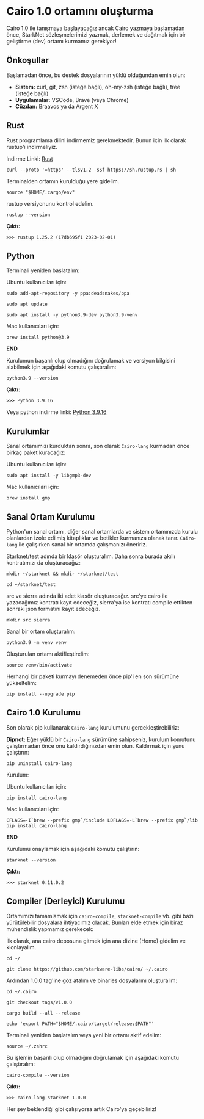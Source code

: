# Cairo 1.0 ortamını oluşturma

 Cairo 1.0 ile tanışmaya başlayacağız ancak Cairo yazmaya başlamadan önce, StarkNet sözleşmelerimizi yazmak, derlemek ve dağıtmak için bir geliştirme (dev) ortamı kurmamız gerekiyor!

## Önkoşullar
Başlamadan önce, bu destek dosyalarının yüklü olduğundan emin olun:

- **Sistem:** curl, git, zsh (isteğe bağlı), oh-my-zsh (isteğe bağlı), tree (isteğe bağlı)
- **Uygulamalar:** VSCode, Brave (veya Chrome)
- **Cüzdan:** Braavos ya da Argent X

## Rust 
Rust programlama dilini indirmemiz gerekmektedir. Bunun için ilk olarak rustup'ı indirmeliyiz.

Indirme Linki: [Rust](https://www.rust-lang.org/tools/install)

```
curl --proto '=https' --tlsv1.2 -sSf https://sh.rustup.rs | sh
```

Terminalden ortamın kurulduğu yere gidelim.

```
source "$HOME/.cargo/env"
```

rustup versiyonunu kontrol edelim.

```
rustup --version
```

**Çıktı:**

```
>>> rustup 1.25.2 (17db695f1 2023-02-01)
```

## Python

Terminali yeniden başlatalım:

Ubuntu kullanıcıları için:

```
sudo add-apt-repository -y ppa:deadsnakes/ppa
```

```
sudo apt update
```

```
sudo apt install -y python3.9-dev python3.9-venv
```

Mac kullanıcıları için:

```
brew install python@3.9
```

**END**

Kurulumun başarılı olup olmadığını doğrulamak ve versiyon bilgisini alabilmek için aşağıdaki komutu çalıştıralım:

```
python3.9 --version
```

**Çıktı:**

```
>>> Python 3.9.16
```

Veya python indirme linki: [Python 3.9.16](https://www.python.org/downloads/release/python-3916/)

## Kurulumlar
Sanal ortamımızı kurduktan sonra, son olarak  `Cairo-lang` kurmadan önce birkaç paket kuracağız:

Ubuntu kullanıcıları için:

```
sudo apt install -y libgmp3-dev
```

Mac kullanıcıları için:

```
brew install gmp
```

## Sanal Ortam Kurulumu

Python'un sanal ortamı, diğer sanal ortamlarda ve sistem ortamınızda kurulu olanlardan izole edilmiş kitaplıklar ve betikler kurmanıza olanak tanır. `Cairo-lang` ile çalışırken sanal bir ortamda çalışmanızı öneririz.

Starknet/test adında bir klasör oluşturalım. Daha sonra burada akıllı kontratımızı da oluşturacağız:

```
mkdir ~/starknet && mkdir ~/starknet/test
```

```
cd ~/starknet/test
```

src ve sierra adında iki adet klasör oluşturacağız.
src'ye cairo ile yazacağımız kontratı kayıt edeceğiz, sierra'ya ise kontratı compile ettikten sonraki json formatını kayıt edeceğiz.

```
mkdir src sierra
```

Sanal bir ortam oluşturalım:

```
python3.9 -m venv venv
```

Oluşturulan ortamı aktifleştirelim:

```
source venv/bin/activate
```

Herhangi bir paketi kurmayı denemeden önce pip'i en son sürümüne yükseltelim:

```
pip install --upgrade pip
```

## Cairo 1.0 Kurulumu

Son olarak pip kullanarak `Cairo-lang` kurulumunu gercekleştirebiliriz:

**Dipnot:** Eğer yüklü bir `Cairo-lang` sürümüne sahipseniz, kurulum komutunu çalıştırmadan önce onu kaldırdığınızdan emin olun.
Kaldırmak için şunu çalıştırın:

```
pip uninstall cairo-lang
```

Kurulum:

Ubuntu kullanıcıları için:

```
pip install cairo-lang
```

Mac kullanıcıları için:

```
CFLAGS=-I`brew --prefix gmp`/include LDFLAGS=-L`brew --prefix gmp`/lib pip install cairo-lang
```

**END**

Kurulumu onaylamak için aşağıdaki komutu çalıştırın:

```
starknet --version
```

**Çıktı:**

```
>>> starknet 0.11.0.2
```

## Compiler (Derleyici) Kurulumu

Ortamımızı tamamlamak için `cairo-compile`, `starknet-compile` vb. gibi bazı yürütülebilir dosyalara ihtiyacımız olacak. Bunları elde etmek için biraz mühendislik yapmamız gerekecek:

İlk olarak, ana cairo deposuna gitmek için ana dizine (Home) gidelim ve klonlayalım.

```
cd ~/
```

```
git clone https://github.com/starkware-libs/cairo/ ~/.cairo
```

Ardından 1.0.0 tag'ine göz atalım ve binaries dosyalarını oluşturalım:

```
cd ~/.cairo
```

```
git checkout tags/v1.0.0
```

```
cargo build --all --release
```

```
echo 'export PATH="$HOME/.cairo/target/release:$PATH"'
```

Terminali yeniden başlatalım veya yeni bir ortamı aktif edelim:

```
source ~/.zshrc
```

Bu işlemin başarılı olup olmadığını doğrulamak için aşağıdaki komutu çalıştıralım:

```
cairo-compile --version
```

**Çıktı:**

```
>>> cairo-lang-starknet 1.0.0
```

Her şey beklendiği gibi çalışıyorsa artık Cairo'ya geçebiliriz!